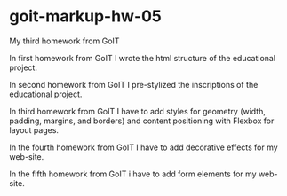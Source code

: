 # goit-markup-hw-05

My third homework from GoIT

In first homework from GoIT I wrote the html structure of the educational project.

In second homework from GoIT I pre-stylized the inscriptions of the educational project.

In third homework from GoIT I have to add styles for geometry (width, padding, margins, and borders) and content positioning with Flexbox for layout pages.

In the fourth homework from GoIT I have to add decorative effects for my web-site.

In the fifth homework from GoIT i have to add form elements for my web-site.
